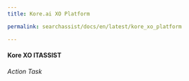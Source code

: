 ```yaml
---
title: Kore.ai XO Platform

permalink: searchassist/docs/en/latest/kore_xo_platform

---
```

#### Kore XO ITASSIST
###### Action Task
